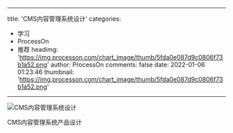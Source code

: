 
---
title: 'CMS内容管理系统设计'
categories: 
 - 学习
 - ProcessOn
 - 推荐
headimg: 'https://img.processon.com/chart_image/thumb/5fda0e087d9c0806f73b1a52.png'
author: ProcessOn
comments: false
date: 2022-01-06 01:23:46
thumbnail: 'https://img.processon.com/chart_image/thumb/5fda0e087d9c0806f73b1a52.png'
---

<div>   
<img class="thumb" alt="CMS内容管理系统设计" src="https://img.processon.com/chart_image/thumb/5fda0e087d9c0806f73b1a52.png" referrerpolicy="no-referrer">
<p>CMS内容管理系统产品设计</p>  
</div>
            